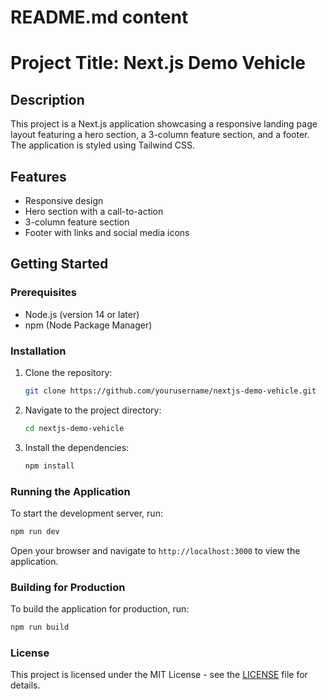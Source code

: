 # README.md content

# Project Title: Next.js Demo Vehicle

## Description
This project is a Next.js application showcasing a responsive landing page layout featuring a hero section, a 3-column feature section, and a footer. The application is styled using Tailwind CSS.

## Features
- Responsive design
- Hero section with a call-to-action
- 3-column feature section
- Footer with links and social media icons

## Getting Started

### Prerequisites
- Node.js (version 14 or later)
- npm (Node Package Manager)

### Installation
1. Clone the repository:
   ```bash
   git clone https://github.com/yourusername/nextjs-demo-vehicle.git
   ```
2. Navigate to the project directory:
   ```bash
   cd nextjs-demo-vehicle
   ```
3. Install the dependencies:
   ```bash
   npm install
   ```

### Running the Application
To start the development server, run:
```bash
npm run dev
```
Open your browser and navigate to `http://localhost:3000` to view the application.

### Building for Production
To build the application for production, run:
```bash
npm run build
```

### License
This project is licensed under the MIT License - see the [LICENSE](LICENSE) file for details.